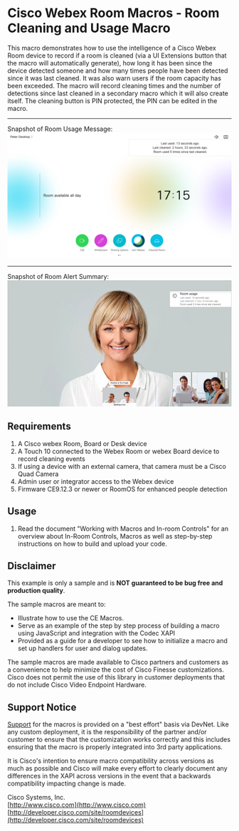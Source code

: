 # Cisco Webex Room Macros - Room Cleaning and Usage Macro
This macro demonstrates how to use the intelligence of a Cisco Webex Room device to record if a room is cleaned (via a UI Extensions button that the macro will automatically generate), how long it has been since the device detected someone and how many times people have been detected since it was last cleaned. It was also warn users if the room capacity has been exceeded. The macro will record cleaning times and the number of detections since last cleaned in a secondary macro which it will also create itself. The cleaning button is PIN protected, the PIN can be edited in the macro.

---
Snapshot of Room Usage Message:
![Sample Room Usage Message Screenshot](images/roomUsage.png)

---
Snapshot of Room Alert Summary:
![Sample Room Alert Summary Screenshot](images/roomSummary.png)

## Requirements
1. A Cisco webex Room, Board or Desk device
2. A Touch 10 connected to the Webex Room or webex Board device to record cleaning events
3. If using a device with an external camera, that camera must be a Cisco Quad Camera
4. Admin user or integrator access to the Webex device
5. Firmware CE9.12.3 or newer or RoomOS for enhanced people detection

## Usage
1. Read the document "Working with Macros and In-room Controls" for an overview about In-Room Controls, Macros as well as step-by-step instructions on how to build and upload your code.

## Disclaimer
This example is only a sample and is **NOT guaranteed to be bug free and production quality**.

The sample macros are meant to:
- Illustrate how to use the CE Macros.
- Serve as an example of the step by step process of building a macro using JavaScript and integration with the Codec XAPI
- Provided as a guide for a developer to see how to initialize a macro and set up handlers for user and dialog updates.

The sample macros are made available to Cisco partners and customers as a convenience to help minimize the cost of Cisco Finesse customizations. Cisco does not permit the use of this library in customer deployments that do not include Cisco Video Endpoint Hardware.

## Support Notice
[Support](http://developer.cisco.com/site/devnet/support) for the macros is provided on a "best effort" basis via DevNet. Like any custom deployment, it is the responsibility of the partner and/or customer to ensure that the customization works correctly and this includes ensuring that the macro is properly integrated into 3rd party applications.

It is Cisco's intention to ensure macro compatibility across versions as much as possible and Cisco will make every effort to clearly document any differences in the XAPI across versions in the event that a backwards compatibility impacting change is made.

Cisco Systems, Inc.<br>
[http://www.cisco.com](http://www.cisco.com)<br>
[http://developer.cisco.com/site/roomdevices](http://developer.cisco.com/site/roomdevices)